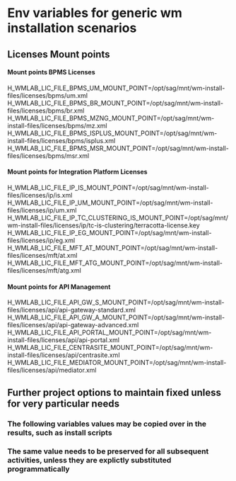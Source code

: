 
# Env variables for generic wm installation scenarios

## Licenses Mount points
#### Mount points BPMS Licenses

H_WMLAB_LIC_FILE_BPMS_UM_MOUNT_POINT=/opt/sag/mnt/wm-install-files/licenses/bpms/um.xml
H_WMLAB_LIC_FILE_BPMS_BR_MOUNT_POINT=/opt/sag/mnt/wm-install-files/licenses/bpms/br.xml
H_WMLAB_LIC_FILE_BPMS_MZNG_MOUNT_POINT=/opt/sag/mnt/wm-install-files/licenses/bpms/mz.xml
H_WMLAB_LIC_FILE_BPMS_ISPLUS_MOUNT_POINT=/opt/sag/mnt/wm-install-files/licenses/bpms/isplus.xml
H_WMLAB_LIC_FILE_BPMS_MSR_MOUNT_POINT=/opt/sag/mnt/wm-install-files/licenses/bpms/msr.xml

#### Mount points for Integration Platform Licenses

H_WMLAB_LIC_FILE_IP_IS_MOUNT_POINT=/opt/sag/mnt/wm-install-files/licenses/ip/is.xml
H_WMLAB_LIC_FILE_IP_UM_MOUNT_POINT=/opt/sag/mnt/wm-install-files/licenses/ip/um.xml
H_WMLAB_LIC_FILE_IP_TC_CLUSTERING_IS_MOUNT_POINT=/opt/sag/mnt/wm-install-files/licenses/ip/tc-is-clustering/terracotta-license.key
H_WMLAB_LIC_FILE_IP_EG_MOUNT_POINT=/opt/sag/mnt/wm-install-files/licenses/ip/eg.xml
H_WMLAB_LIC_FILE_MFT_AT_MOUNT_POINT=/opt/sag/mnt/wm-install-files/licenses/mft/at.xml
H_WMLAB_LIC_FILE_MFT_ATG_MOUNT_POINT=/opt/sag/mnt/wm-install-files/licenses/mft/atg.xml

#### Mount points for API Management

H_WMLAB_LIC_FILE_API_GW_S_MOUNT_POINT=/opt/sag/mnt/wm-install-files/licenses/api/api-gateway-standard.xml
H_WMLAB_LIC_FILE_API_GW_A_MOUNT_POINT=/opt/sag/mnt/wm-install-files/licenses/api/api-gateway-advanced.xml
H_WMLAB_LIC_FILE_API_PORTAL_MOUNT_POINT=/opt/sag/mnt/wm-install-files/licenses/api/api-portal.xml
H_WMLAB_LIC_FILE_CENTRASITE_MOUNT_POINT=/opt/sag/mnt/wm-install-files/licenses/api/centrasite.xml
H_WMLAB_LIC_FILE_MEDIATOR_MOUNT_POINT=/opt/sag/mnt/wm-install-files/licenses/api/mediator.xml

## Further project options to maintain fixed unless for very particular needs

### The following variables values may be copied over in the results, such as install scripts
### The same value needs to be preserved for all subsequent activities, unless they are explictly substituted programmatically
